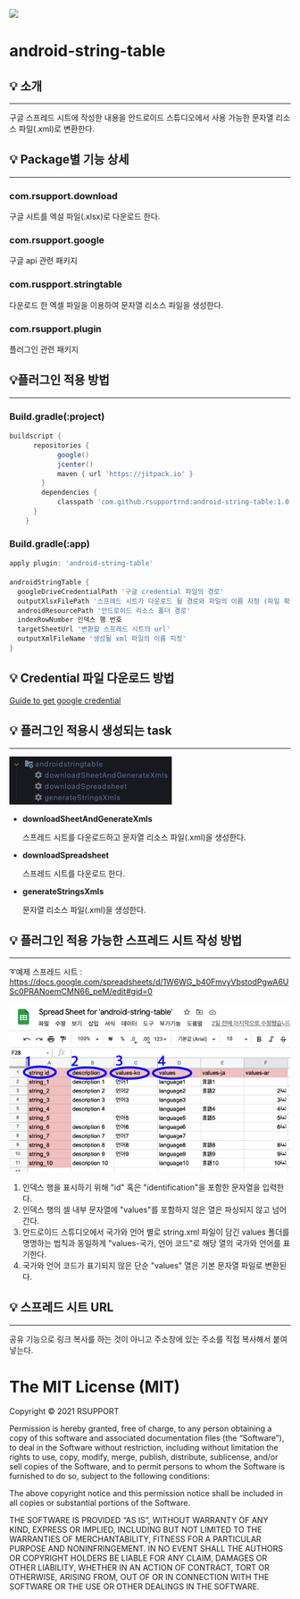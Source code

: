 [![](https://jitpack.io/v/rsupportrnd/android-string-table.svg)](https://jitpack.io/#rsupportrnd/android-string-table)
# android-string-table

## 💡 소개
***
구글 스프레드 시트에 작성한 내용을 안드로이드 스튜디오에서 사용 가능한 문자열 리소스 파일(.xml)로 변환한다.

## 💡 Package별 기능 상세
***
### com.rsupport.download
구글 시트를 엑설 파일(.xlsx)로 다운로드 한다.

### com.rsupport.google
구글 api 관련 패키지

### com.ruspport.stringtable
다운로드 한 엑셀 파일을 이용하여 문자열 리소스 파일을 생성한다.

### com.rsupport.plugin
플러그인 관련 패키지

## 💡플러그인 적용 방법
***
### Build.gradle(:project)
````groovy
buildscript {  
      repositories {  
            google()  
            jcenter()  
            maven { url 'https://jitpack.io' }  
        }  
        dependencies {
            classpath 'com.github.rsupportrnd:android-string-table:1.0.5.1'
      }  
    }
````
### Build.gradle(:app)
````groovy
apply plugin: 'android-string-table'
    
androidStringTable {  
  googleDriveCredentialPath '구글 credential 파일의 경로'
  outputXlsxFilePath '스프레드 시트가 다운로드 될 경로와 파일의 이름 지정 (파일 확장자는 .xlsx로 고정)'
  androidResourcePath '안드로이드 리소스 폴더 경로'  
  indexRowNumber 인덱스 행 번호
  targetSheetUrl '변환할 스프레드 시트의 url'  
  outputXmlFileName '생성될 xml 파일의 이름 지정'  
}
````

## 💡 Credential 파일 다운로드 방법
[Guide to get google credential](guide-google-credential.md)
    
## 💡 플러그인 적용시 생성되는 task
***
![screenshot10](screenshots/screenshot_10.png)
- **downloadSheetAndGenerateXmls**
  
  스프레드 시트를 다운로드하고 문자열 리소스 파일(.xml)을 생성한다.
- **downloadSpreadsheet**

  스프레드 시트를 다운로드 한다.
- **generateStringsXmls**

  문자열 리소스 파일(.xml)을 생성한다.

## 💡 플러그인 적용 가능한 스프레드 시트 작성 방법
***
➰예제 스프레드 시트 : https://docs.google.com/spreadsheets/d/1W6WG_b40FmvyVbstodPgwA6USc0PRANoemCMN66_peM/edit#gid=0

![screenshot11](screenshots/screenshot_11.png)
1. 인덱스 행을 표시하기 위해 "id" 혹은 "identification"을 포함한 문자열을 입력한다.
2. 인덱스 행의 셀 내부 문자열에 "values"를 포함하지 않은 열은 파싱되지 않고 넘어간다.
3. 안드로이드 스튜디오에서 국가와 언어 별로 string.xml 파일이 담긴 values 폴더를 명명하는 법칙과 동일하게 "values-국가, 언어 코드"로 해당 열의 국가와 언어를 표기한다.
4. 국가와 언어 코드가 표기되지 않은 단순 "values" 열은 기본 문자열 파일로 변환된다.

## 💡 스프레드 시트 URL
***
공유 기능으로 링크 복사를 하는 것이 아니고 주소창에 있는 주소를 직접 복사해서 붙여넣는다.

The MIT License (MIT)
=====================

Copyright © 2021 RSUPPORT

Permission is hereby granted, free of charge, to any person
obtaining a copy of this software and associated documentation
files (the “Software”), to deal in the Software without
restriction, including without limitation the rights to use,
copy, modify, merge, publish, distribute, sublicense, and/or sell
copies of the Software, and to permit persons to whom the
Software is furnished to do so, subject to the following
conditions:

The above copyright notice and this permission notice shall be
included in all copies or substantial portions of the Software.

THE SOFTWARE IS PROVIDED “AS IS”, WITHOUT WARRANTY OF ANY KIND,
EXPRESS OR IMPLIED, INCLUDING BUT NOT LIMITED TO THE WARRANTIES
OF MERCHANTABILITY, FITNESS FOR A PARTICULAR PURPOSE AND
NONINFRINGEMENT. IN NO EVENT SHALL THE AUTHORS OR COPYRIGHT
HOLDERS BE LIABLE FOR ANY CLAIM, DAMAGES OR OTHER LIABILITY,
WHETHER IN AN ACTION OF CONTRACT, TORT OR OTHERWISE, ARISING
FROM, OUT OF OR IN CONNECTION WITH THE SOFTWARE OR THE USE OR
OTHER DEALINGS IN THE SOFTWARE.

